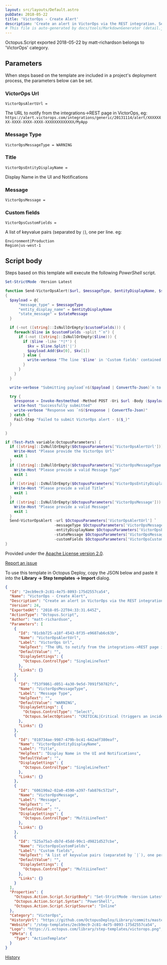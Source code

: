 ```yaml
---
layout: src/layouts/Default.astro
pubDate: 2018-05-22
title: 'VictorOps - Create Alert'
description: 'Create an alert in VictorOps via the REST integration. See [VictorOps docs](https://help.victorops.com/knowledge-base/victorops-restendpoint-integration/) for details.'
# This file is auto-generated by docs/tools/MarkdownGenerator (detail.js)
---
```


Octopus.Script exported 2018-05-22 by matt-richardson belongs to 'VictorOps' category.

## Parameters

When steps based on the template are included in a project's deployment process, the parameters below can be set.


<div class="param">

### VictorOps Url

`VictorOpsAlertUrl = `

The URL to notify from the integrations->REST page in VictorOps, eg: `https://alert.victorops.com/integrations/generic/20131114/alert/XXXXXXXX-XXXX-XXXX-XXXX-XXXXXXXXXXXXX/MyApp`

</div>
        
<div class="param">

### Message Type

`VictorOpsMessageType = WARNING`



</div>
        
<div class="param">

### Title

`VictorOpsEntityDisplayName = `

Display Name in the UI and Notifications

</div>
        
<div class="param">

### Message

`VictorOpsMessage = `



</div>
        
<div class="param">

### Custom fields

`VictorOpsCustomFields = `

A list of keyvalue pairs (separated by `|`), one per line. eg: 
```
Environment|Production
Region|us-west-1
```

</div>
        

## Script body

Steps based on this template will execute the following *PowerShell* script.

```PowerShell
Set-StrictMode -Version Latest

function Send-VictorOpsAlert($url, $messageType, $entityDisplayName, $stateMessage, $customFields)
{
  $payload = @{
      "message_type" = $messageType
      "entity_display_name" = $entityDisplayName
      "state_message" = $stateMessage
  }

  if (-not ([string]::IsNullOrEmpty($customFields))) { 
    foreach($line in $customFields -split "`n") {
      if (-not ([string]::IsNullOrEmpty($line))) { 
        if ($line -like '*|*') {
          $kv = $line.Split('|')
          $payload.Add($kv[0], $kv[1])
        } else {
          write-verbose "The line '$line' in 'Custom fields' contained invalid data. Please ensure its a list of key value pairs, separated by '|'."
        }
      }
    }
  }

  write-verbose "Submitting payload`n$($payload | ConvertTo-Json)`n to $url"

  try {
    $response = Invoke-Restmethod -Method POST -Uri $url -Body ($payload | ConvertTo-Json) -ContentType "application/json"
    write-host "Successfully submitted"
    write-verbose "Response was `n$($response | ConvertTo-Json)"
  } catch {
    Fail-Step "Failed to submit VictorOps alert - $($_)"
  }

}

if (Test-Path variable:OctopusParameters) {
  if ([string]::IsNullOrEmpty($OctopusParameters['VictorOpsAlertUrl']))  {
  	Write-Host "Please provide the VictorOps Url"
    exit 1
  }
  if ([string]::IsNullOrEmpty($OctopusParameters['VictorOpsMessageType']))  {
  	Write-Host "Please provide a valid Message Type"
    exit 1
  }
  if ([string]::IsNullOrEmpty($OctopusParameters['VictorOpsEntityDisplayName']))  {
  	Write-Host "Please provide a valid Title"
    exit 1
  }
  if ([string]::IsNullOrEmpty($OctopusParameters['VictorOpsMessage']))  {
  	Write-Host "Please provide a valid Message"
    exit 1
  }
  Send-VictorOpsAlert -url $OctopusParameters['VictorOpsAlertUrl'] `
                      -messageType $OctopusParameters['VictorOpsMessageType'] `
                      -entityDisplayName $OctopusParameters['VictorOpsEntityDisplayName'] `
                      -stateMessage $OctopusParameters['VictorOpsMessage'] `
                      -customFields $OctopusParameters['VictorOpsCustomFields']
}
```

Provided under the [Apache License version 2.0](https://github.com/OctopusDeploy/Library/blob/master/LICENSE.txt).

[Report an issue](https://github.com/OctopusDeploy/Library/issues/new?assignees=&labels=&projects=&template=bug-report.yml&title=Issue%20with%20VictorOps%20-%20Create%20Alert&step-template=VictorOps%20-%20Create%20Alert)

<div class="get-json">

To use this template in Octopus Deploy, copy the JSON below and paste it into the **Library → Step templates → Import** dialog.

```json
{
  "Id": "2ecb9ec9-2c81-4e75-8093-175d2557ca54",
  "Name": "VictorOps - Create Alert",
  "Description": "Create an alert in VictorOps via the REST integration. See [VictorOps docs](https://help.victorops.com/knowledge-base/victorops-restendpoint-integration/) for details.",
  "Version": 24,
  "ExportedAt": "2018-05-22T04:33:31.645Z",
  "ActionType": "Octopus.Script",
  "Author": "matt-richardson",
  "Parameters": [
    {
      "Id": "01cbb725-a18f-4543-8f35-e9687ab6c63b",
      "Name": "VictorOpsAlertUrl",
      "Label": "VictorOps Url",
      "HelpText": "The URL to notify from the integrations->REST page in VictorOps, eg: `https://alert.victorops.com/integrations/generic/20131114/alert/XXXXXXXX-XXXX-XXXX-XXXX-XXXXXXXXXXXXX/MyApp`",
      "DefaultValue": "",
      "DisplaySettings": {
        "Octopus.ControlType": "SingleLineText"
      },
      "Links": {}
    },
    {
      "Id": "f53f9861-d051-4a30-9e5d-7091f50782fc",
      "Name": "VictorOpsMessageType",
      "Label": "Message Type",
      "HelpText": "",
      "DefaultValue": "WARNING",
      "DisplaySettings": {
        "Octopus.ControlType": "Select",
        "Octopus.SelectOptions": "CRITICAL|Critical (triggers an incident)\nWARNING|Warning (may trigger an incident, depending on your settings)\nACKNOWLEDGEMENT|Acknowledgement (acks an incident)\nINFO|Info (creates a timeline event but does not trigger an incident)\nRECOVERY|Recovery (resolves an incident)"
      },
      "Links": {}
    },
    {
      "Id": "010734ae-9987-479b-bc41-642adf380eaf",
      "Name": "VictorOpsEntityDisplayName",
      "Label": "Title",
      "HelpText": "Display Name in the UI and Notifications",
      "DefaultValue": "",
      "DisplaySettings": {
        "Octopus.ControlType": "SingleLineText"
      },
      "Links": {}
    },
    {
      "Id": "606190a2-02a0-4590-a397-fab876c572af",
      "Name": "VictorOpsMessage",
      "Label": "Message",
      "HelpText": "",
      "DefaultValue": "",
      "DisplaySettings": {
        "Octopus.ControlType": "MultiLineText"
      },
      "Links": {}
    },
    {
      "Id": "525a75a3-db7d-45dd-99c1-d9821d527cbe",
      "Name": "VictorOpsCustomFields",
      "Label": "Custom fields",
      "HelpText": "A list of keyvalue pairs (separated by `|`), one per line. eg: \n```\nEnvironment|Production\nRegion|us-west-1\n```",
      "DefaultValue": "",
      "DisplaySettings": {
        "Octopus.ControlType": "MultiLineText"
      },
      "Links": {}
    }
  ],
  "Properties": {
    "Octopus.Action.Script.ScriptBody": "Set-StrictMode -Version Latest\n\nfunction Send-VictorOpsAlert($url, $messageType, $entityDisplayName, $stateMessage, $customFields)\n{\n  $payload = @{\n      \"message_type\" = $messageType\n      \"entity_display_name\" = $entityDisplayName\n      \"state_message\" = $stateMessage\n  }\n\n  if (-not ([string]::IsNullOrEmpty($customFields))) { \n    foreach($line in $customFields -split \"`n\") {\n      if (-not ([string]::IsNullOrEmpty($line))) { \n        if ($line -like '*|*') {\n          $kv = $line.Split('|')\n          $payload.Add($kv[0], $kv[1])\n        } else {\n          write-verbose \"The line '$line' in 'Custom fields' contained invalid data. Please ensure its a list of key value pairs, separated by '|'.\"\n        }\n      }\n    }\n  }\n\n  write-verbose \"Submitting payload`n$($payload | ConvertTo-Json)`n to $url\"\n\n  try {\n    $response = Invoke-Restmethod -Method POST -Uri $url -Body ($payload | ConvertTo-Json) -ContentType \"application/json\"\n    write-host \"Successfully submitted\"\n    write-verbose \"Response was `n$($response | ConvertTo-Json)\"\n  } catch {\n    Fail-Step \"Failed to submit VictorOps alert - $($_)\"\n  }\n\n}\n\nif (Test-Path variable:OctopusParameters) {\n  if ([string]::IsNullOrEmpty($OctopusParameters['VictorOpsAlertUrl']))  {\n  \tWrite-Host \"Please provide the VictorOps Url\"\n    exit 1\n  }\n  if ([string]::IsNullOrEmpty($OctopusParameters['VictorOpsMessageType']))  {\n  \tWrite-Host \"Please provide a valid Message Type\"\n    exit 1\n  }\n  if ([string]::IsNullOrEmpty($OctopusParameters['VictorOpsEntityDisplayName']))  {\n  \tWrite-Host \"Please provide a valid Title\"\n    exit 1\n  }\n  if ([string]::IsNullOrEmpty($OctopusParameters['VictorOpsMessage']))  {\n  \tWrite-Host \"Please provide a valid Message\"\n    exit 1\n  }\n  Send-VictorOpsAlert -url $OctopusParameters['VictorOpsAlertUrl'] `\n                      -messageType $OctopusParameters['VictorOpsMessageType'] `\n                      -entityDisplayName $OctopusParameters['VictorOpsEntityDisplayName'] `\n                      -stateMessage $OctopusParameters['VictorOpsMessage'] `\n                      -customFields $OctopusParameters['VictorOpsCustomFields']\n}",
    "Octopus.Action.Script.Syntax": "PowerShell",
    "Octopus.Action.Script.ScriptSource": "Inline"
  },
  "Category": "VictorOps",
  "HistoryUrl": "https://github.com/OctopusDeploy/Library/commits/master/step-templates//opt/buildagent/work/75443764cd38076d/step-templates/victorops-create-alert.json",
  "Website": "/step-templates/2ecb9ec9-2c81-4e75-8093-175d2557ca54",
  "Logo": "https://i.octopus.com/library/step-templates/victorops.png",
  "$Meta": {
    "Type": "ActionTemplate"
  }
}
```

[History](https://github.com/OctopusDeploy/Library/commits/master/step-templates/https://github.com/OctopusDeploy/Library/commits/master/step-templates//opt/buildagent/work/75443764cd38076d/step-templates/victorops-create-alert.json)

</div>
